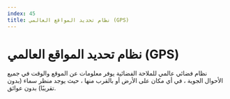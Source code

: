 ```yaml
---
index: 45
title: نظام تحديد المواقع العالمي (GPS)
---
```

# نظام تحديد المواقع العالمي (GPS)

نظام فضائي عالمي للملاحة الفضائية يوفر معلومات عن الموقع والوقت في جميع الأحوال الجوية ، في أي مكان على الأرض أو بالقرب منها ، حيث يوجد منظر سماء (بدون تقريبًا) بدون عوائق.